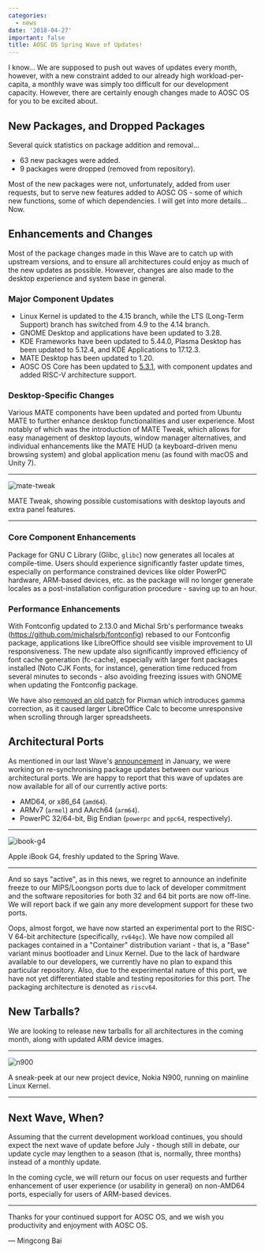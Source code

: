 ```yaml
---
categories:
  - news
date: '2018-04-27'
important: false
title: AOSC OS Spring Wave of Updates!
---
```



I know... We are supposed to push out waves of updates every month, however, with a new constraint added to our already high workload-per-capita, a monthly wave was simply too difficult for our development capacity. However, there are certainly enough changes made to AOSC OS for you to be excited about.

New Packages, and Dropped Packages
---------------------------------------

Several quick statistics on package addition and removal...

- 63 new packages were added.
- 9 packages were dropped (removed from repository).

Most of the new packages were not, unfortunately, added from user requests, but to serve new features added to AOSC OS - some of which new functions, some of which dependencies. I will get into more details... Now.

Enhancements and Changes
---------------------------

Most of the package changes made in this Wave are to catch up with upstream versions, and to ensure all architectures could enjoy as much of the new updates as possible. However, changes are also made to the desktop experience and system base in general.

### Major Component Updates

- Linux Kernel is updated to the 4.15 branch, while the LTS (Long-Term Support) branch has switched from 4.9 to the 4.14 branch.
- GNOME Desktop and applications have been updated to 3.28.
- KDE Frameworks have been updated to 5.44.0, Plasma Desktop has been updated to 5.12.4, and KDE Applications to 17.12.3.
- MATE Desktop has been updated to 1.20.
- AOSC OS Core has been updated to [5.3.1](https://github.com/AOSC-Dev/aosc-os-core/releases/tag/v5.3.1), with component updates and added RISC-V architecture support.

### Desktop-Specific Changes

Various MATE components have been updated and ported from Ubuntu MATE to further enhance desktop functionalities and user experience. Most notably of which was the introduction of MATE Tweak, which allows for easy management of desktop layouts, window manager alternatives, and individual enhancements like the MATE HUD (a keyboard-driven menu browsing system) and global application menu (as found with macOS and Unity 7).

----

![mate-tweak](/assets/news/2018-spring-mate-tweak.png)

MATE Tweak, showing possible customisations with desktop layouts and extra panel features.

---- 

### Core Component Enhancements

Package for GNU C Library (Glibc, `glibc`) now generates all locales at compile-time. Users should experience significantly faster update times, especially on performance constrained devices like older PowerPC hardware, ARM-based devices, etc. as the package will no longer generate locales as a post-installation configuration procedure - saving up to an hour.

### Performance Enhancements

With Fontconfig updated to 2.13.0 and Michal Srb's performance tweaks (https://github.com/michalsrb/fontconfig) rebased to our Fontconfig package, applications like LibreOffice should see visible improvement to UI responsiveness. The new update also significantly improved efficiency of font cache generation (fc-cache), especially with larger font packages installed (Noto CJK Fonts, for instance), generation time reduced from several minutes to seconds - also avoiding freezing issues with GNOME when updating the Fontconfig package.

We have also [removed an old patch](https://github.com/AOSC-Dev/aosc-os-abbs/commit/48b896b282d6e3a0c1531c646a7107d9afa97fe9) for Pixman which introduces gamma correction, as it caused larger LibreOffice Calc to become unresponsive when scrolling through larger spreadsheets.

Architectural Ports
----------------------

As mentioned in our last Wave's [announcement](https://aosc.io/news/AOSC-OS-End-of-2017-Wave-of-Updates) in January, we were working on re-synchronising package updates between our various architectural ports. We are happy to report that this wave of updates are now available for all of our currently active ports:

- AMD64, or x86_64 (`amd64`).
- ARMv7 (`armel`) and AArch64 (`arm64`).
- PowerPC 32/64-bit, Big Endian (`powerpc` and `ppc64`, respectively).

----

![ibook-g4](/assets/news/2018-spring-ibook-g4.jpg)

Apple iBook G4, freshly updated to the Spring Wave.

----

And so says "active", as in this news, we regret to announce an indefinite freeze to our MIPS/Loongson ports due to lack of developer commitment and the software repositories for both 32 and 64 bit ports are now off-line. We will report back if we gain any more development support for these two ports.

Oops, almost forgot, we have now started an experimental port to the RISC-V 64-bit architecture (specifically, `rv64gc`). We have now compiled all packages contained in a "Container" distribution variant - that is, a "Base" variant minus bootloader and Linux Kernel. Due to the lack of hardware available to our developers, we currently have no plan to expand this particular repository. Also, due to the experimental nature of this port, we have not yet differentiated stable and testing repositories for this port. The packaging architecture is denoted as `riscv64`.

New Tarballs?
---------------

We are looking to release new tarballs for all architectures in the coming month, along with updated ARM device images.

----

![n900](/assets/news/2018-spring-n900.jpg)

A sneak-peek at our new project device, Nokia N900, running on mainline Linux Kernel.

----

Next Wave, When?
------------------

Assuming that the current development workload continues, you should expect the next wave of update before July - though still in debate, our update cycle may lengthen to a season (that is, normally, three months) instead of a monthly update.

In the coming cycle, we will return our focus on user requests and further enhancement of user experience (or usability in general) on non-AMD64 ports, especially for users of ARM-based devices.

----

Thanks for your continued support for AOSC OS, and we wish you productivity and enjoyment with AOSC OS.

— Mingcong Bai
